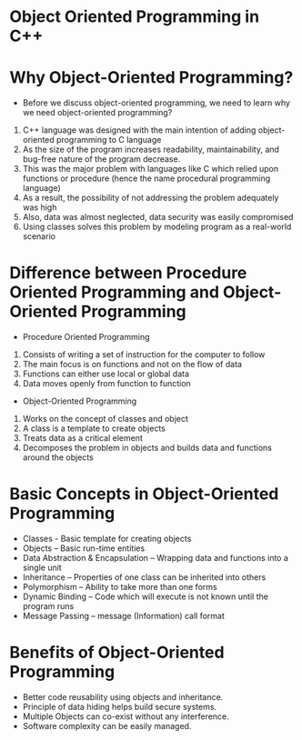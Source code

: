 # Object Oriented Programming in C++
# Why Object-Oriented Programming?
- Before we discuss object-oriented programming, we need to learn why we need object-oriented programming?

1. C++ language was designed with the main intention of adding object-oriented programming to C language
2. As the size of the program increases readability, maintainability, and bug-free nature of the program decrease.
3. This was the major problem with languages like C which relied upon functions or procedure (hence the name procedural programming language)
4. As a result, the possibility of not addressing the problem adequately was high
5. Also, data was almost neglected, data security was easily compromised
6. Using classes solves this problem by modeling program as a real-world scenario
# Difference between Procedure Oriented Programming and Object-Oriented Programming
- Procedure Oriented Programming
1. Consists of writing a set of instruction for the computer to follow
2. The main focus is on functions and not on the flow of data
3. Functions can either use local or global data
4. Data moves openly from function to function
- Object-Oriented Programming
1. Works on the concept of classes and object
2. A class is a template to create objects
3. Treats data as a critical element
4. Decomposes the problem in objects and builds data and functions around the objects

#  Basic Concepts in Object-Oriented Programming
- Classes - Basic template for creating objects
- Objects – Basic run-time entities
- Data Abstraction & Encapsulation – Wrapping data and functions into a single unit
- Inheritance – Properties of one class can be inherited into others
- Polymorphism – Ability to take more than one forms
- Dynamic Binding – Code which will execute is not known until the program runs
- Message Passing – message (Information) call format
# Benefits of Object-Oriented Programming
- Better code reusability using objects and inheritance.
- Principle of data hiding helps build secure systems.
- Multiple Objects can co-exist without any interference.
- Software complexity can be easily managed.